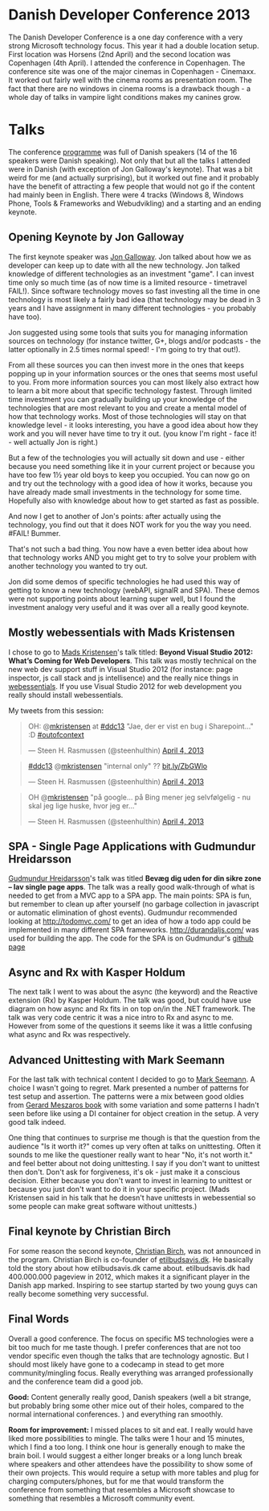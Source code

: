 # Danish Developer Conference 2013

The Danish Developer Conference is a one day conference with a very strong Microsoft technology focus. This year it had a double location setup. First location was Horsens (2nd April) and the second location was Copenhagen (4th April). I attended the conference in Copenhagen. The conference site was one of the major cinemas in Copenhagen - Cinemaxx. It worked out fairly well with the cinema rooms as presentation room. The fact that there are no windows in cinema rooms is a drawback though - a whole day of talks in vampire light conditions makes my canines grow. 

<h1>Talks</h1>
The conference <a href="http://ddc2013.azurewebsites.net/#href17">programme</a> was full of Danish speakers (14 of the 16 speakers were Danish speaking). Not only that but all the talks I attended were in Danish (with exception of Jon Galloway's keynote). That was a bit weird for me (and actually surprising), but it worked out fine and it probably have the benefit of attracting a few people that would not go if the content had mainly been in English. There were 4 tracks (Windows 8, Windows Phone, Tools & Frameworks and Webudvikling) and a starting and an ending keynote.

<h2>Opening Keynote by Jon Galloway</h2>
The first keynote speaker was <a href="https://twitter.com/jongalloway">Jon Galloway</a>. Jon talked about how we as developer can keep up to date with all the new technology. Jon talked knowledge of different technologies as an investment "game". I can invest time only so much time (as of now time is a limited resource - timetravel FAIL!). Since software technology moves so fast investing all the time in one technology is most likely a fairly bad idea (that technology may be dead in 3 years and I have assignment in many different technologies - you probably have too). 

Jon suggested using some tools that suits you for managing information sources on technology (for instance twitter, G+, blogs and/or podcasts - the latter optionally in 2.5 times normal speed! - I'm going to try that out!). 

From all these sources you can then invest more in the ones that keeps popping up in your information sources or the ones that seems most useful to you. From more information sources you can most likely also extract how to learn a bit more about that specific technology fastest. Through limited time investment you can gradually building up your knowledge of the technologies that are most relevant to you and create a mental model of how that technology works. Most of those technologies will stay on that knowledge level - it looks interesting, you have a good idea about how they work and you will never have time to try it out. (you know I'm right - face it! - well actually Jon is right.)

But a few of the technologies you will actually sit down and use - either because you need something like it in your current project or because you have too few 1½ year old boys to keep you occupied. You can now go on and try out the technology with a good idea of how it works, because you have already made small investments in the technology for some time. Hopefully also with knowledge about how to get started as fast as possible. 

And now I get to another of Jon's points: after actually using the technology, you find out that it does NOT work for you the way you need. #FAIL! Bummer. 

That's not such a bad thing. You now have a even better idea about how that technology works AND you might get to try to solve your problem with another technology you wanted to try out. 

Jon did some demos of specific technologies he had used this way of getting to know a new technology (webAPI, signalR and SPA). These demos were not supporting points about learning super well, but I found the investment analogy very useful and it was over all a really good keynote.


<h2>Mostly webessentials with Mads Kristensen</h2>
I chose to go to <a href="https://twitter.com/mkristensen">Mads Kristensen</a>'s talk titled: <strong>Beyond Visual Studio 2012: What’s Coming for Web Developers</strong>. This talk was mostly technical on the new web dev support stuff in Visual Studio 2012 (for instance: page inspector, js call stack and js intellisence) and the really nice things in <a href="http://vswebessentials.com/">webessentials</a>. If you use Visual Studio 2012 for web development you really should install webessentials. 

My tweets from this session: 
<blockquote class="twitter-tweet"><p>OH: @<a href="https://twitter.com/mkristensen">mkristensen</a> at <a href="https://twitter.com/search/%23ddc13">#ddc13</a> "Jae, der er vist en bug i Sharepoint..." :D <a href="https://twitter.com/search/%23outofcontext">#outofcontext</a></p>&mdash; Steen H. Rasmussen (@steenhulthin) <a href="https://twitter.com/steenhulthin/status/319734070647078912">April 4, 2013</a></blockquote>
<script async src="//platform.twitter.com/widgets.js" charset="utf-8"></script>

<blockquote class="twitter-tweet"><p><a href="https://twitter.com/search/%23ddc13">#ddc13</a> @<a href="https://twitter.com/mkristensen">mkristensen</a> "internal only" ?? <a href="http://t.co/a92JhSrvUJ" title="http://bit.ly/ZbGWlo">bit.ly/ZbGWlo</a></p>&mdash; Steen H. Rasmussen (@steenhulthin) <a href="https://twitter.com/steenhulthin/status/319734584575156224">April 4, 2013</a></blockquote>
<script async src="//platform.twitter.com/widgets.js" charset="utf-8"></script>

<blockquote class="twitter-tweet"><p>OH @<a href="https://twitter.com/mkristensen">mkristensen</a> "på google... på Bing mener jeg selvfølgelig - nu skal jeg lige huske, hvor jeg er..."</p>&mdash; Steen H. Rasmussen (@steenhulthin) <a href="https://twitter.com/steenhulthin/status/319735411251503104">April 4, 2013</a></blockquote>
<script async src="//platform.twitter.com/widgets.js" charset="utf-8"></script>

<h2>SPA - Single Page Applications with Gudmundur Hreidarsson</h2>
<a href="https://twitter.com/gudmundurh">Gudmundur Hreidarsson</a>'s talk was titled <strong>Bevæg dig uden for din sikre zone – lav single page apps</strong>. The talk was a really good walk-through of what is needed to get from a MVC app to a SPA app. The main points: SPA is fun, but remember to clean up after yourself (no garbage collection in javascript or automatic elimination of ghost events). 
Gudmundur recommended looking at <a href="http://todomvc.com/">http://todomvc.com/</a> to get an idea of how a todo app could be implemented in many different SPA frameworks. <a href="http://durandaljs.com/">http://durandaljs.com/</a> was used for building the app. 
The code for the SPA is on Gudmundur's <a href="https://github.com/gudmundurh/DDCMiniSpiir">github page</a>

<h2>Async and Rx with Kasper Holdum</h2>
The next talk I went to was about the async (the keyword) and the Reactive extension (Rx) by Kasper Holdum. The talk was good, but could have use diagram on how async and Rx fits in on top on/in the .NET framework. The talk was very code centric it was a nice intro to Rx and async to me. However from some of the questions it seems like it was a little confusing what async and Rx was respectively. 

<h2>Advanced Unittesting with Mark Seemann</h2>
For the last talk with technical content I decided to go to <a href="https://twitter.com/ploeh">Mark Seemann</a>. A choice I wasn't going to regret. Mark presented a number of patterns for test setup and assertion. The patterns were a mix between good oldies from <a href="http://xunitpatterns.com/">Gerard Meszaros book</a> with some variation and some patterns I hadn't seen before like using a DI container for object creation in the setup. A very good talk indeed.

One thing that continues to surprise me though is that the question from the audience "Is it worth it?" comes up very often at talks on unittesting. Often it sounds to me like the questioner really want to hear "No, it's not worth it." and feel better about not doing unittesting. I say if you don't want to unittest then don't. Don't ask for forgiveness, it's ok - just make it a conscious decision. Either because you don't want to invest in learning to unittest or because you just don't want to do it in your specific project. (Mads Kristensen said in his talk that he doesn't have unittests in webessential so some people can make great software without unittests.) 

<h2>Final keynote by Christian Birch</h2>
For some reason the second keynote, <a href="https://twitter.com/christian_birch">Christian Birch</a>, was not announced in the program. Christian Birch is co-founder of <a href="https://etilbudsavis.dk/">etilbudsavis.dk</a>. He basically told the story about how etilbudsavis.dk came about. etilbudsavis.dk had 400.000.000 pageview in 2012, which makes it a significant player in the Danish app marked. Inspiring to see startup started by two young guys can really become something very successful. 


<h2>Final Words</h2>
Overall a good conference. The focus on specific MS technologies were a bit too much for me taste though. I prefer conferences that are not too vendor specific even though the talks that are technology agnostic. But I should most likely have gone to a codecamp in stead to get more community/mingling focus. Really everything was arranged professionally and the conference team did a good job. 

<strong>Good:</strong> 
Content generally really good, Danish speakers (well a bit strange, but probably bring some other mice out of their holes, compared to the normal international conferences. ) and everything ran smoothly. 

<strong>Room for improvement:</strong> 
I missed places to sit and eat. I really would have liked more possibilities to mingle. The talks were 1 hour and 15 minutes, which I find a too long. I think one hour is generally enough to make the brain boil. I would suggest a either longer breaks or a long lunch break where speakers and other attendees have the possibility to show some of their own projects. This would require a setup with more tables and plug for charging computers/phones, but for me that would transform the conference from something that resembles a Microsoft showcase to something that resembles a Microsoft community event.